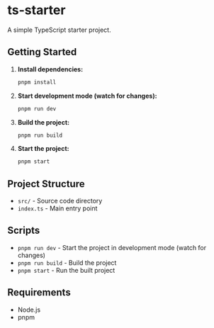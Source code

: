 # ts-starter

A simple TypeScript starter project.

## Getting Started

1. **Install dependencies:**
   ```sh
   pnpm install
   ```
2. **Start development mode (watch for changes):**
   ```sh
   pnpm run dev
   ```
3. **Build the project:**
   ```sh
   pnpm run build
   ```
4. **Start the project:**
   ```sh
   pnpm start
   ```

## Project Structure

- `src/` - Source code directory
- `index.ts` - Main entry point

## Scripts

- `pnpm run dev` - Start the project in development mode (watch for changes)
- `pnpm run build` - Build the project
- `pnpm start` - Run the built project

## Requirements
- Node.js
- pnpm
